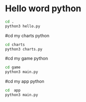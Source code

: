 # Hello word python
```sh
cd .
python3 hello.py 
```

#cd my charts python

```sh
cd charts
python3 charts.py
```

#cd my game python

```sh
cd game
python3 main.py
```

#cd my app python
```sh
cd  app
python3 main.py
```

